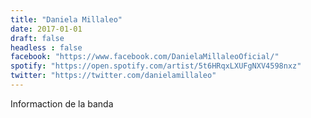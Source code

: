 ```yaml
---
title: "Daniela Millaleo"
date: 2017-01-01
draft: false
headless : false
facebook: "https://www.facebook.com/DanielaMillaleoOficial/"
spotify: "https://open.spotify.com/artist/5t6HRqxLXUFgNXV4598nxz"
twitter: "https://twitter.com/danielamillaleo"
---
```

Informaction de la banda